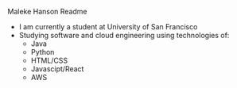 Maleke Hanson Readme
- I am currently a student at University of San Francisco
- Studying software and cloud engineering using technologies of:
  - Java 
  - Python
  - HTML/CSS
  - Javascipt/React
  - AWS

